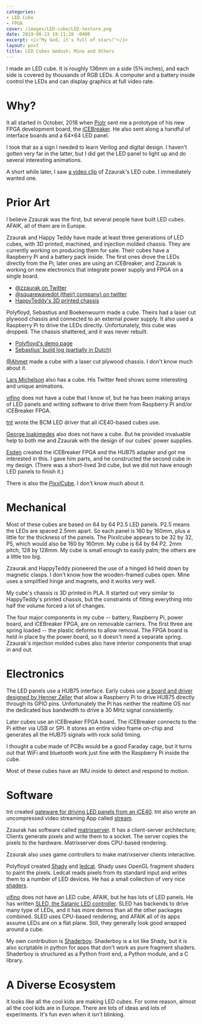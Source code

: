 ```yaml
---
categories:
- LED Cube
- FPGA
cover: /images/LED-cube/LED-texture.png
date: 2019-08-23 19:11:28 -0400
excerpt: <i>"My God, it's full of stars!"</i>
layout: post
title: LED Cubes &mdash; Mine and Others
---
```

I made an LED cube.  It is roughly 136mm on a side (5⅜ inches),
and each side is covered by thousands of RGB LEDs.  A computer
and a battery inside control the LEDs and can display graphics
at full video rate.


# Why?

It all started in October, 2018 when [Piotr](https://twitter.com/esden)
sent me a prototype of his new FPGA development board, the
[iCEBreaker](https://www.crowdsupply.com/1bitsquared/icebreaker-fpga).
He also sent along a handful of interface boards and a 64×64 LED panel.

I took that as a sign I needed to learn Verilog and digital design.  I
haven't gotten very far in the latter, but I did get the LED panel to
light up and do several interesting animations.

A short while later, I saw
[a video clip](https://twitter.com/zzaurak/status/949810395623186432)
of Zzaurak's LED cube.
I immediately wanted one.


# Prior Art

I believe Zzaurak was the first, but several people have built LED cubes.
AFAIK, all of them are in Europe.

Zzaurak and Happy Teddy have made at least three generations of LED cubes,
with 3D printed, machined, and injection molded chassis.  They are
currently working on producing them for sale.  Their cubes have a
Raspberry Pi and a battery pack inside.  The first ones drove the
LEDs directly from the Pi; later ones are using an iCEBreaker,
and Zzaurak is working on new electronics that integrate power supply
and FPGA on a single board.

  * [@zzaurak on Twitter](https://twitter.com/zzaurak)
  * [@squarewavedot (their) company) on twitter](https://twitter.com/squarewavedot)
  * [HappyTeddy's 3D printed chassis](https://github.com/AHappyTeddy/LED-Cube-Build-Files)

Polyfloyd, Sebastius and Boekenwuurm made a cube.  Theirs
had a laser cut plywood chassis and connected to an external power supply.
It also used a Raspberry Pi to drive the LEDs directly.
Unfortunately, this cube was dropped.  The chassis shattered, and it was
never rebuilt.

  * [Polyfloyd's demo page](https://polyfloyd.net/post/opengl-shaders-ledcube/)
  * [Sebastius' build log (partially in Dutch)](https://revspace.nl/Ledcube)

[@Ahmet](https://twitter.com/ahmet1UP) made a cube with a laser cut plywood chassis.  I don't know much about it.

[Lars Michelson](https://twitter.com/LarsMichelsen/status/1136698063408549889) also has a cube.  His Twitter feed shows some interesting and unique animations.

[vifino](https://github.com/vifino) does not have a cube that I know of,
but he has been making arrays of LED panels and writing software to drive them
from Raspberry Pi and/or iCEBreaker FPGA.

[tnt](https://github.com/smunaut) wrote the BCM LED driver that all iCE40-based
cubes use.

[George Ioakimedes](https://twitter.com/georgeioak) also does not
have a cube. But he provided invaluable
help to both me and Zzaurak with the design of our cubes' power supplies.

[Esden](https://1bitsquared.com) created the iCEBreaker FPGA and the HUB75
adapter and got me interested in this.  I gave him parts, and he constructed
the second cube in my design.  (There was a short-lived 3rd cube, but
    we did not have enough LED panels to finish it.)

There is also the [PixxlCube](https://duckduckgo.com/?q="pixxlcube").
I don't know much about it.


# Mechanical

Most of these cubes are based on 64 by 64 P2.5 LED panels.  P2.5 means
the LEDs are spaced 2.5mm apart.  So each panel is 160 by 160mm,
plus a little for the thickness of the panels.  The Pixxlcube
appears to be 32 by 32, P5, which would also be 160 by 160mm.
My cube is 64 by 64 P2.  2mm pitch, 128 by 128mm.  My cube is small
enough to easily palm; the others are a little too big.

Zzaurak and HappyTeddy pioneered the use of a hinged lid held down
by magnetic clasps.  I don't know how the wooden-framed cubes open.
Mine uses a simplified hinge and magnets, and it works very well.

My cube's chassis is 3D printed in PLA.  It started out very similar
to HappyTeddy's printed chassis, but the constraints of fitting everything
into half the volume forced a lot of changes.

The four major components in my cube -- battery, Raspberry Pi, power board, and
iCEBreaker FPGA, are on removable carriers.  The first three are spring
loaded -- the plastic deforms to allow removal.  The FPGA board
is held in place by the power board, so it doesn't need a separate spring.
Zzaurak's injection molded cubes also have interior components that
snap in and out.


# Electronics

The LED panels use a HUB75 interface.  Early cubes use
[a board and driver designed by Henner
Zeller](https://github.com/hzeller/rpi-rgb-led-matrix)
that allow a Raspberry Pi to drive
HUB75 directly through its GPIO pins.  Unfortunately the Pi has
neither the realtime OS nor the dedicated bus bandwidth to drive
a 30 MHz signal consistently.

Later cubes use an iCEBreaker FPGA board.  The iCEBreaker connects
to the Pi either via USB or SPI.  It stores an entire video frame
on-chip and generates all the HUB75 signals with rock solid
timing.

I thought a cube made of PCBs would be a good Faraday cage, but it
turns out that WiFi and bluetooth work just fine with the
Raspberry Pi inside the cube.

Most of these cubes have an IMU inside to detect and respond to motion.


# Software

tnt created [gateware for driving LED panels from an
iCE40](https://github.com/smunaut/ice40-playground).
tnt also wrote an uncompressed video streaming App called
[stream](https://github.com/smunaut/ice40-playground/tree/master/projects/rgb_panel/sw).

Zzaurak has software called [matrixserver](https://github.com/squarewavedot/matrixserver).  It has a client-server architecture; Clients generate
pixels and write them to a socket.  The server copies the pixels to
the hardware.  Matrixserver does CPU-based rendering.

Zzaurak also uses game controllers to make matrixserver clients interactive.

Polyfloyd created [Shady](https://github.com/polyfloyd/shady)
and [ledcat](https://github.com/polyfloyd/ledcat).
Shady uses OpenGL fragment shaders to paint
the pixels.  Ledcat reads pixels from its standard input and writes
them to a number of LED devices.  He has a small collection of very nice
[shaders](https://github.com/polyfloyd/cube-shaders).

[vifino](https://github.com/vifino) does not have an LED cube, AFAIK,
but he has lots of LED panels.  He has written [SLED, the Satanic LED
controller](https://github.com/shinyblink/sled).
SLED has backends to drive many type of LEDs, and it has more demos
than all the other packages combined.  SLED uses CPU-based rendering,
and AFAIK all of its apps assume LEDs are on a flat plane.  Still,
they generally look good wrapped around a cube.

My own contribution is [Shaderboy](https://github.com/kbob/shaderboy).
Shaderboy is a lot like Shady, but it is also scriptable in python
for apps that don't work as pure fragment shaders.  Shaderboy is
structured as a Python front end, a Python module, and a C library.


# A Diverse Ecosystem

It looks like all the cool kids are making LED cubes.  For some reason,
almost all the cool kids are in Europe.  There are lots of ideas
and lots of experiments.  It's fun even when it isn't blinking.
